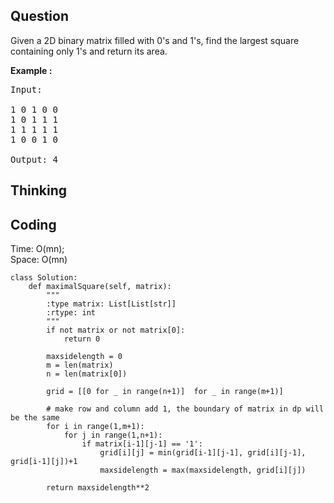 ## Question
Given a 2D binary matrix filled with 0's and 1's, find the largest square containing only 1's and return its area.

**Example :**   
<pre>
Input: 

1 0 1 0 0
1 0 1 1 1
1 1 1 1 1
1 0 0 1 0

Output: 4
</pre>

## Thinking


## Coding
Time: O(mn); <br>
Space: O(mn)
```python3
class Solution:
    def maximalSquare(self, matrix):
        """
        :type matrix: List[List[str]]
        :rtype: int
        """
        if not matrix or not matrix[0]:
            return 0
        
        maxsidelength = 0
        m = len(matrix)
        n = len(matrix[0])
        
        grid = [[0 for _ in range(n+1)]  for _ in range(m+1)]
            
        # make row and column add 1, the boundary of matrix in dp will be the same
        for i in range(1,m+1):
            for j in range(1,n+1):
                if matrix[i-1][j-1] == '1':
                    grid[i][j] = min(grid[i-1][j-1], grid[i][j-1], grid[i-1][j])+1
                    maxsidelength = max(maxsidelength, grid[i][j])
        
        return maxsidelength**2
```

